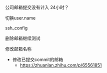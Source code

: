
公司邮箱提交没有计入
24小时？

切换user.name

ssh_config

删除邮箱继续测试

修改邮箱名称

+ 修改已提交commit的邮箱
    + https://zhuanlan.zhihu.com/p/65561851